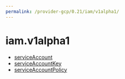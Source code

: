 ```yaml
---
permalink: /provider-gcp/0.21/iam/v1alpha1/
---
```


# iam.v1alpha1



* [serviceAccount](serviceAccount.md)
* [serviceAccountKey](serviceAccountKey.md)
* [serviceAccountPolicy](serviceAccountPolicy.md)